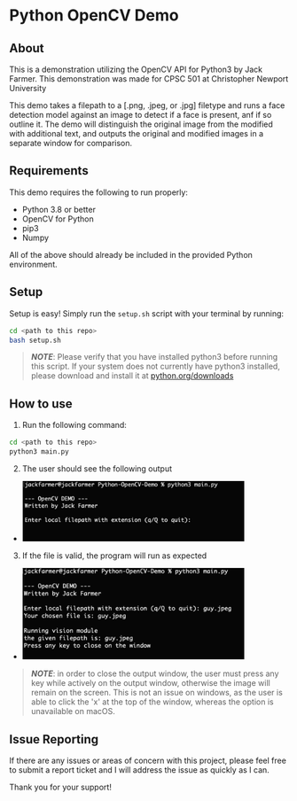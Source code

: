 # Python OpenCV Demo

## About

This is a demonstration utilizing the OpenCV API for Python3 by Jack Farmer.
This demonstration was made for CPSC 501 at Christopher Newport University

This demo takes a filepath to a [.png, .jpeg, or .jpg] filetype and runs a face detection model against an image to detect if a face is present, anf if so outline it. The demo will distinguish the original image from the modified with additional text, and outputs the original and modified images in a separate window for comparison.

## Requirements

This demo requires the following to run properly:
- Python 3.8 or better
- OpenCV for Python
- pip3
- Numpy

All of the above should already be included in the provided Python environment.

## Setup

Setup is easy! Simply run the `setup.sh` script with your terminal by running:
```bash
cd <path to this repo>
bash setup.sh
```
> **_NOTE_**: Please verify that you have installed python3 before running this script. If your system does
not currently have python3 installed, please download and install it at [python.org/downloads](https://www.python.org/downloads/)

## How to use

1. Run the following command:
```bash
cd <path to this repo>
python3 main.py
```
2. The user should see the following output 

- <img src="./media/enterfile.png" alt="enter file" width="400"/>

3. If the file is valid, the program will run as expected 

- <img src="./media/successoutput.png" alt="success" width="400"/> 

> **_NOTE_**: in order to close the output window, the user must press any key while actively on the output window, otherwise the image will remain on the screen. This is not an issue on windows, as the user is able to click the 'x' at the top of the window, whereas the option is unavailable on macOS.


## Issue Reporting

If there are any issues or areas of concern with this project, please feel free to submit a report ticket and I will address the issue as quickly as I can.

Thank you for your support!

